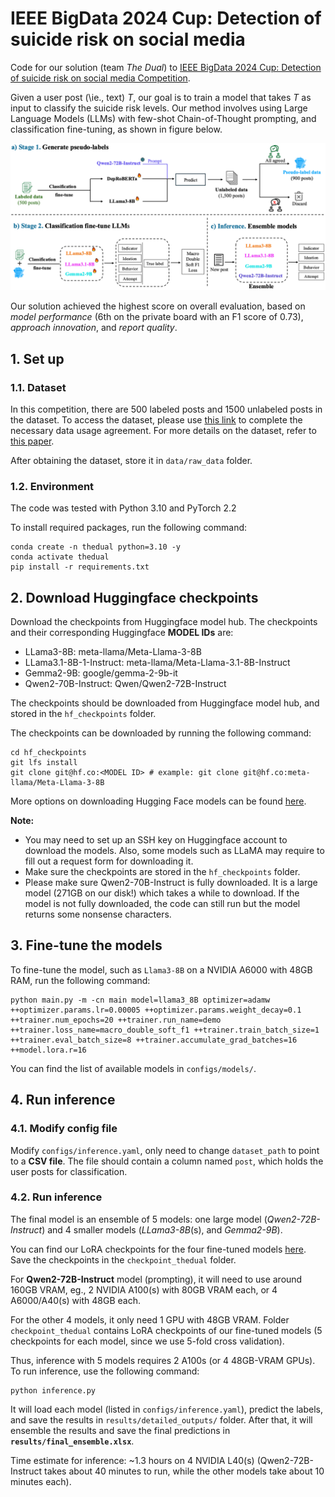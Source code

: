 # IEEE BigData 2024 Cup: Detection of suicide risk on social media

Code for our solution (team *The Dual*) to [IEEE BigData 2024 Cup: Detection of suicide risk on social media Competition](https://competitionpolyu.github.io/).

Given a user post (\ie., text) *T*, our goal is to train a model that takes *T* as input to classify the suicide risk levels. Our method involves using Large Language Models (LLMs) with few-shot Chain-of-Thought prompting, and classification fine-tuning, as shown in figure below.


![alt text](https://raw.githubusercontent.com/khanhvynguyen/Suicide_Detection_LLMs/main/assets/overview.png?token=GHSAT0AAAAAACQNCCFPLFBRYPQDKELWAGYSZQLNYNQ)



Our solution achieved the highest score on overall evaluation, based on *model performance* (6th on the private board with an F1 score of 0.73), *approach innovation*, and *report quality*. 




## 1. Set up 
### 1.1. Dataset

In this competition, there are 500 labeled posts and 1500 unlabeled posts in the dataset. To access the dataset, please use [this link](https://github.com/AlexLee01/Suicide-Triggers-and-Risk-Dataset) to complete the necessary data usage agreement. For more details on the dataset, refer to [this paper](https://www.hkie.org.hk/hkietransactions/upload/2022-12-09/THIE-2022-0031.pdf).

 After obtaining the dataset, store it in `data/raw_data` folder.


### 1.2. Environment
The code was tested with Python 3.10 and PyTorch 2.2

To install required packages, run the following command:

```
conda create -n thedual python=3.10 -y
conda activate thedual
pip install -r requirements.txt
```

## 2. Download Huggingface checkpoints
Download the checkpoints from Huggingface model hub. The checkpoints and their corresponding Huggingface **MODEL IDs** are:

- LLama3-8B: meta-llama/Meta-Llama-3-8B
- LLama3.1-8B-1-Instruct: meta-llama/Meta-Llama-3.1-8B-Instruct
- Gemma2-9B: google/gemma-2-9b-it
- Qwen2-70B-Instruct: Qwen/Qwen2-72B-Instruct

The checkpoints should be downloaded from Huggingface model hub, and stored in the `hf_checkpoints` folder.

The checkpoints can be downloaded by running the following command:

```
cd hf_checkpoints
git lfs install
git clone git@hf.co:<MODEL ID> # example: git clone git@hf.co:meta-llama/Meta-Llama-3-8B
```

More options on downloading Hugging Face models can be found [here](https://huggingface.co/docs/hub/en/models-downloading).

**Note:** 
- You may need to set up an SSH key on Huggingface account to download the models. Also, some models such as LLaMA may require to fill out a request form for downloading it.
- Make sure the checkpoints are stored in the `hf_checkpoints` folder.
- Please make sure Qwen2-70B-Instruct is fully downloaded. It is a large model (271GB on our disk!) which takes a while to download. If the model is not fully downloaded, the code can still run but the model returns some nonsense characters.



## 3. Fine-tune the models

To fine-tune the model, such as `Llama3-8B` on a NVIDIA A6000 with 48GB RAM, run the following command:

```
python main.py -m -cn main model=llama3_8B optimizer=adamw ++optimizer.params.lr=0.00005 ++optimizer.params.weight_decay=0.1 ++trainer.num_epochs=20 ++trainer.run_name=demo ++trainer.loss_name=macro_double_soft_f1 ++trainer.train_batch_size=1 ++trainer.eval_batch_size=8 ++trainer.accumulate_grad_batches=16 ++model.lora.r=16
```

You can find the list of available models in `configs/models/`. 

## 4. Run inference
### 4.1. Modify config file
Modify `configs/inference.yaml`, only need to change `dataset_path` to point to a **CSV file**. The file should contain a column named `post`, which holds the user posts for classification.



### 4.2. Run inference
The final model is an ensemble of 5 models: one large model (*Qwen2-72B-Instruct*) and 4 smaller models (*LLama3-8B*(s), and *Gemma2-9B*).

You can find our LoRA checkpoints for the four fine-tuned models [here](https://drive.google.com/drive/folders/1RYWH1vgRl5DsvzZgjnLsLUJGBO1pzLxs?usp=sharing). Save the checkpoints in the `checkpoint_thedual` folder.

For **Qwen2-72B-Instruct** model (prompting), it will need to use around 160GB VRAM, eg., 2 NVIDIA A100(s) with 80GB VRAM each, or 4 A6000/A40(s) with 48GB each. 

For the other 4 models, it only need 1 GPU with 48GB VRAM. Folder `checkpoint_thedual` contains LoRA checkpoints of our fine-tuned models (5 checkpoints for each model, since we use 5-fold cross validation).

Thus, inference with 5 models requires 2 A100s (or 4 48GB-VRAM GPUs). 
To run inference, use the following command:

```
python inference.py
```

It will load each model (listed in `configs/inference.yaml`), predict the labels, and save the results in `results/detailed_outputs/` folder. After that, it will ensemble the results and save the final predictions in **`results/final_ensemble.xlsx`**.


Time estimate for inference: ~1.3 hours on 4 NVIDIA L40(s) (Qwen2-72B-Instruct takes about 40 minutes to run, while the other models take about 10 minutes each).

